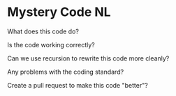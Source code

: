 # Mystery Code NL

What does this code do?

Is the code working correctly?

Can we use recursion to rewrite this code more cleanly?

Any problems with the coding standard?

Create a pull request to make this code "better"?
